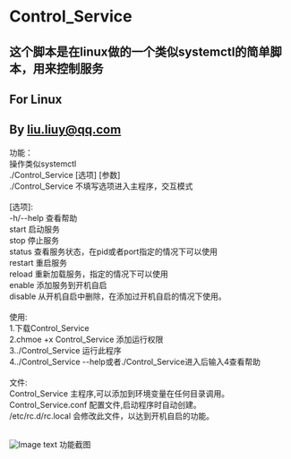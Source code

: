 # Control_Service
## 这个脚本是在linux做的一个类似systemctl的简单脚本，用来控制服务<br>  
## For Linux<br>
## By liu.liuy@qq.com<br>

功能：<br>
操作类似systemctl<br>
./Control_Service [选项] [参数]<br>
./Control_Service	不填写选项进入主程序，交互模式<br>
<br>
[选项]:<br>
-h/--help	查看帮助<br>
start	启动服务 <br>
stop	停止服务<br>
status	查看服务状态，在pid或者port指定的情况下可以使用<br>
restart	重启服务<br>
reload	重新加载服务，指定的情况下可以使用<br>
enable	添加服务到开机自启<br>
disable	从开机自启中删除，在添加过开机自启的情况下使用。<br>
<br>
使用:<br>
1.下载Control_Service<br>
2.chmoe +x Control_Service	添加运行权限<br>
3../Control_Service	运行此程序<br>
4../Control_Service --help或者./Control_Service进入后输入4查看帮助<br>
<br>
文件:<br>
Control_Service		主程序,可以添加到环境变量在任何目录调用。<br>
Control_Service.conf	配置文件,启动程序时自动创建。<br>
/etc/rc.d/rc.local	会修改此文件，以达到开机自启的功能。<br>
<br>

![Image text](https://liuliuliu.club:88/test/%E6%8E%A7%E5%88%B6%E6%9C%8D%E5%8A%A1%E6%88%AA%E5%9B%BE.png)
功能截图<br>
